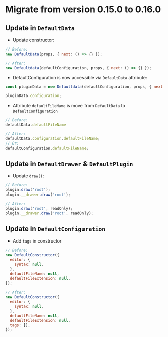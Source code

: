 # Migrate from version 0.15.0 to 0.16.0

## Update in `DefaultData`

- Update constructor:

```js
// Before:
new DefaultData(props, { next: () => {} });

// After:
new Defaultdata(defaultConfiguration, props, { next: () => {} });
```

- DefaultConfiguration is now accessible via `DefaultData` attribute:

```js
const pluginData = new Defaultdata(defaultConfiguration, props, { next: () => {} });

pluginData.configuration;
```

- Attribute `defaultFileName` is move from `DefaultData` to `DefaultConfiguration`

```js
// Before:
defaultData.defaultFileName

// After:
defaultData.configuration.defaultFileName;
// Or: 
defaultConfiguration.defaultFileName;
```

## Update in `DefaultDrawer` & `DefaultPlugin`

- Update `draw()`:

```js
// Before:
plugin.draw('root');
plugin.__drawer.draw('root');

// After:
plugin.draw('root', readOnly);
plugin.__drawer.draw('root', readOnly);
```

## Update in `DefaultConfiguration`

- Add `tags` in constructor

```js
// Before:
new DefaultConstructor({
  editor: {
    syntax: null,
  },
  defaultFileName: null,
  defaultFileExtension: null,
});

// After:
new DefaultConstructor({
  editor: {
    syntax: null,
  },
  defaultFileName: null,
  defaultFileExtension: null,
  tags: [],
});
```
